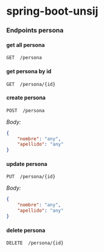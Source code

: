 # spring-boot-unsij

### Endpoints persona

#### get all persona

`GET  /persona`

#### get persona by id

`GET  /persona/{id}`

#### create persona

`POST  /persona`

*Body:*
```json
{
    "nombre": "any",
    "apellido": "any"
}
```

#### update persona

`PUT  /persona/{id}`

*Body:*
```json
{
    "nombre": "any",
    "apellido": "any"
}
```



#### delete persona

`DELETE  /persona/{id}`

